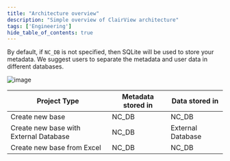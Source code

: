 ```yaml
---
title: "Architecture overview"
description: "Simple overview of ClairView architecture"
tags: ['Engineering']
hide_table_of_contents: true
---
```


By default, if `NC_DB` is not specified, then SQLite will be used to store your metadata. We suggest users to separate the metadata and user data in different databases.
  
![image](/img/architecture.png)


| Project Type                           | Metadata stored in | Data stored in |
|----------------------------------------|-----------|--------|
| Create new base                        | NC_DB | NC_DB |
| Create new base with External Database | NC_DB | External Database |
| Create new base from Excel             | NC_DB | NC_DB |